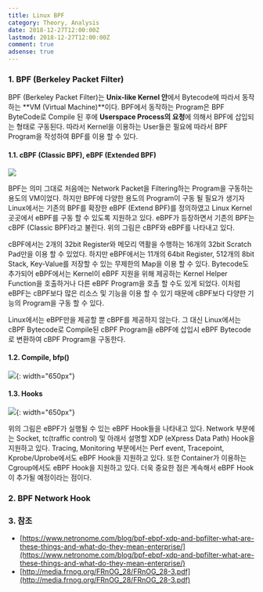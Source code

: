 ```yaml
---
title: Linux BPF
category: Theory, Analysis
date: 2018-12-27T12:00:00Z
lastmod: 2018-12-27T12:00:00Z
comment: true
adsense: true
---
```


### 1. BPF (Berkeley Packet Filter)

BPF (Berkeley Packet Filter)는 **Unix-like Kernel 안**에서 Bytecode에 따라서 동작하는 **VM (Virtual Machine)**이다. BPF에서 동작하는 Program은 BPF ByteCode로 Compile 된 후에 **Userspace Process의 요청**에 의해서 BPF에 삽입되는 형태로 구동된다. 따라서 Kernel을 이용하는 User들은 필요에 따라서 BPF Program을 작성하여 BPF를 이용 할 수 있다.

#### 1.1. cBPF (Classic BPF), eBPF (Extended BPF)

![]({{site.baseurl}}/images/theory_analysis/Linux_BPF/cBPF_eBPF.PNG)

BPF는 의미 그대로 처음에는 Network Packet을 Filtering하는 Program을 구동하는 용도의 VM이었다. 하지만 BPF에 다양한 용도의 Program이 구동 될 필요가 생기자 Linux에서는 기존의 BPF를 확장한 eBPF (Extend BPF)를 정의하였고 Linux Kernel 곳곳에서 eBPF를 구동 할 수 있도록 지원하고 있다. eBPF가 등장하면서 기존의 BPF는 cBPF (Classic BPF)라고 불린다. 위의 그림은 cBPF와 eBPF를 나타내고 있다.

cBPF에서는 2개의 32bit Register와 메모리 역활을 수행하는 16개의 32bit Scratch Pad만을 이용 할 수 있었다. 하지만 eBPF에서는 11개의 64bit Register, 512개의 8bit Stack, Key-Value를 저장할 수 있는 무제한의 Map을 이용 할 수 있다. Bytecode도 추가되어 eBPF에서는 Kernel이 eBPF 지원을 위해 제공하는 Kernel Helper Function을 호출하거나 다른 eBPF Program을 호촐 할 수도 있게 되었다. 이처럼 eBPF는 cBPF보다 많은 리소스 및 기능을 이용 할 수 있기 때문에 cBPF보다 다양한 기능의 Program을 구동 할 수 있다.

Linux에서는 eBPF만을 제공할 뿐 cBPF를 제공하지 않는다. 그 대신 Linux에서는 cBPF Bytecode로 Compile된 cBPF Program을 eBPF에 삽입시 eBPF Bytecode로 변환하여 cBPF Program을 구동한다.

#### 1.2. Compile, bfp()

![]({{site.baseurl}}/images/theory_analysis/Linux_BPF/Compile_bpf_Syscall.PNG){: width="650px"}

#### 1.3. Hooks

![]({{site.baseurl}}/images/theory_analysis/Linux_BPF/BPF_Hook.PNG){: width="650px"}

위의 그림은 eBPF가 실행될 수 있는 eBPF Hook들을 나타내고 있다. Network 부분에는 Socket, tc(traffic control) 및 아래서 설명할 XDP (eXpress Data Path) Hook을 지원하고 있다. Tracing, Monitoring 부분에서는 Perf event, Tracepoint, Kprobe/Uprobe에서도 eBPF Hook을 지원하고 있다. 또한 Container가 이용하는 Cgroup에서도 eBPF Hook을 지원하고 있다. 더욱 중요한 점은 계속해서 eBPF Hook이 추가될 예정이라는 점이다.

### 2. BPF Network Hook

### 3. 참조

* [https://www.netronome.com/blog/bpf-ebpf-xdp-and-bpfilter-what-are-these-things-and-what-do-they-mean-enterprise/](https://www.netronome.com/blog/bpf-ebpf-xdp-and-bpfilter-what-are-these-things-and-what-do-they-mean-enterprise/)
* [http://media.frnog.org/FRnOG_28/FRnOG_28-3.pdf](http://media.frnog.org/FRnOG_28/FRnOG_28-3.pdf)
